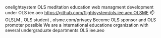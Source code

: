  onelightsystem OLS meditation education web managment development under OLS iee.aeo 
 https://github.com/1lightsystem/ols.iee.aeo.OLSME
 📫  OLSLM , OLS student , olsme.com/privacy
Become OLS sponsor and OLS promoter possible 
We are a international educatione organization with several undergraduate departments OLS iee.aeo


